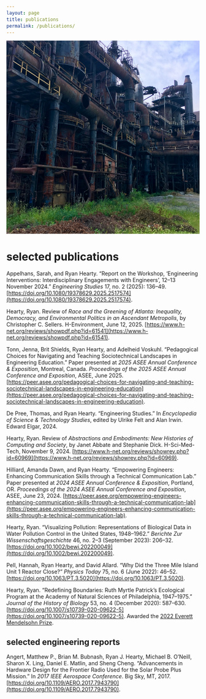 ```yaml
---
layout: page
title: publications
permalink: /publications/
---
```


![](/assets/publications.jpg)

# selected publications

Appelhans, Sarah, and Ryan Hearty. “Report on the Workshop, ‘Engineering Interventions: Interdisciplinary Engagements with Engineers’, 12–13 November 2024.” *Engineering Studies* 17, no. 2 (2025): 136–49. [https://doi.org/10.1080/19378629.2025.2517574](https://doi.org/10.1080/19378629.2025.2517574).

Hearty, Ryan. Review of *Race and the Greening of Atlanta: Inequality, Democracy, and Environmental Politics in an Ascendant Metropolis*, by Christopher C. Sellers. H-Environment, June 12, 2025. [https://www.h-net.org/reviews/showpdf.php?id=61541](https://www.h-net.org/reviews/showpdf.php?id=61541).

Tonn, Jenna, Brit Shields, Ryan Hearty, and Adelheid Voskuhl. “Pedagogical Choices for Navigating and Teaching Sociotechnical Landscapes in Engineering Education.” Paper presented at *2025 ASEE Annual Conference & Exposition*, Montreal, Canada. *Proceedings of the 2025 ASEE Annual Conference and Exposition*, ASEE, June 2025. [https://peer.asee.org/pedagogical-choices-for-navigating-and-teaching-sociotechnical-landscapes-in-engineering-education](https://peer.asee.org/pedagogical-choices-for-navigating-and-teaching-sociotechnical-landscapes-in-engineering-education).

De Pree, Thomas, and Ryan Hearty. “Engineering Studies.” In *Encyclopedia of Science & Technology Studies*, edited by Ulrike Felt and Alan Irwin. Edward Elgar, 2024.

Hearty, Ryan. Review of *Abstractions and Embodiments: New Histories of Computing and Society*, by Janet Abbate and Stephanie Dick. H-Sci-Med-Tech, November 9, 2024. [https://www.h-net.org/reviews/showrev.php?id=60969](https://www.h-net.org/reviews/showrev.php?id=60969).

Hilliard, Amanda Dawn, and Ryan Hearty. “Empowering Engineers: Enhancing Communication Skills through a Technical Communication Lab.” Paper presented at *2024 ASEE Annual Conference & Exposition*, Portland, OR. *Proceedings of the 2024 ASEE Annual Conference and Exposition*, ASEE, June 23, 2024. [https://peer.asee.org/empowering-engineers-enhancing-communication-skills-through-a-technical-communication-lab](https://peer.asee.org/empowering-engineers-enhancing-communication-skills-through-a-technical-communication-lab).

Hearty, Ryan. “Visualizing Pollution: Representations of Biological Data in Water Pollution Control in the United States, 1948–1962.” *Berichte Zur Wissenschaftsgeschichte* 46, no. 2–3 (September 2023): 206–32. [https://doi.org/10.1002/bewi.202200049](https://doi.org/10.1002/bewi.202200049).

Pell, Hannah, Ryan Hearty, and David Allard. “Why Did the Three Mile Island Unit 1 Reactor Close?” *Physics Today* 75, no. 6 (June 2022): 46–52. [https://doi.org/10.1063/PT.3.5020](https://doi.org/10.1063/PT.3.5020).

Hearty, Ryan. “Redefining Boundaries: Ruth Myrtle Patrick’s Ecological Program at the Academy of Natural Sciences of Philadelphia, 1947–1975.” *Journal of the History of Biology* 53, no. 4 (December 2020): 587–630. [https://doi.org/10.1007/s10739-020-09622-5](https://doi.org/10.1007/s10739-020-09622-5). Awarded the [2022 Everett Mendelsohn Prize](https://link.springer.com/article/10.1007/s10739-022-09668-7).

## selected engineering reports

Angert, Matthew P., Brian M. Bubnash, Ryan J. Hearty, Michael B. O’Neill, Sharon X. Ling, Daniel E. Matlin, and Sheng Cheng. “Advancements in Hardware Design for the Frontier Radio Used for the Solar Probe Plus Mission.” In *2017 IEEE Aerospace Conference*. Big Sky, MT, 2017. [https://doi.org/10.1109/AERO.2017.7943790](https://doi.org/10.1109/AERO.2017.7943790).
